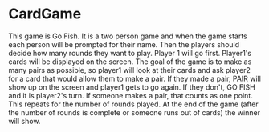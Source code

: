 # CardGame
This game is Go Fish. It is a two person game and when the game starts each person will be prompted for their name. Then the players should decide how many rounds 
they want to play. Player 1 will go first. Player1's cards will be displayed on the screen. The goal of the game is to make as many pairs as possible, so player1 
will look at their cards and ask player2 for a card that would allow them to make a pair. If they made a pair, PAIR will show up on the screen and player1 gets to 
go again. If they don't, GO FISH and it is player2's turn. If someone makes a pair, that counts as one point. This repeats for the number of rounds played. At the 
end of the game (after the number of rounds is complete or someone runs out of cards) the winner will show. 

